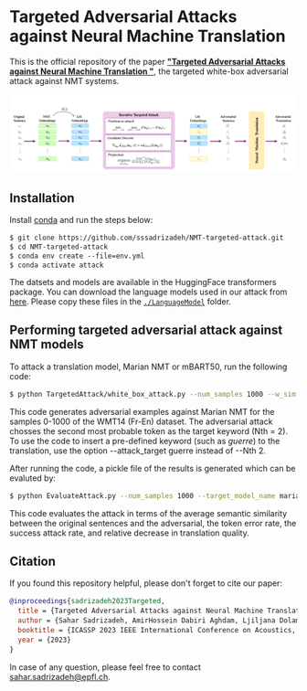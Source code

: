 # Targeted Adversarial Attacks against Neural Machine Translation 

This is the official repository of the paper [**"Targeted Adversarial Attacks against Neural Machine Translation "**](https://arxiv.org/abs/2303.01068.pdf), the targeted white-box adversarial attack against NMT systems. 

![](blockdiagram.png)

## Installation
Install [conda](https://conda.io) and run the steps below:
```
$ git clone https://github.com/sssadrizadeh/NMT-targeted-attack.git
$ cd NMT-targeted-attack
$ conda env create --file=env.yml
$ conda activate attack
```

The datsets and models are available in the HuggingFace transformers package. You can download the language models used in our attack from [here](https://zenodo.org/record/8082870). Please copy these files in the [`./LanguageModel`](LanguageModel) folder. 

## Performing targeted adversarial attack against NMT models
To attack a translation model, Marian NMT or mBART50, run the following code:
```sh
$ python TargetedAttack/white_box_attack.py --num_samples 1000 --w_sim 10 4 2 --model_name marian --target_lang fr --dataset_config_name fr-en --dataset_name wmt14 --result_folder results --Nth 2
```
This code generates adversarial examples against Marian NMT for the samples 0-1000 of the WMT14 (Fr-En) dataset. The adversarial attack chosses the second most probable token as the target keyword (Nth = 2). To use the code to insert a pre-defined keyword (such as *guerre*) to the translation, use the option --attack_target guerre instead of --Nth 2.

After running the code, a pickle file of the results is generated which can be evaluted by:
```sh
$ python EvaluateAttack.py --num_samples 1000 --target_model_name marian --target_lang fr --result_folder results --attack_type white_box --attack_alg TargetedAttack --w_sim 10 4 2 --Nth 2
```
This code evaluates the attack in terms of the average semantic similarity between the original sentences  and the adversarial, the token error rate, the success attack rate, and relative decrease in translation quality.


## Citation
If you found this repository helpful, please don't forget to cite our paper:
```BibTeX
@inproceedings{sadrizadeh2023Targeted,
  title = {Targeted Adversarial Attacks against Neural Machine Translation},
  author = {Sahar Sadrizadeh, AmirHossein Dabiri Aghdam, Ljiljana Dolamic, and Pascal Frossard},
  booktitle = {ICASSP 2023 IEEE International Conference on Acoustics, Speech and Signal Processing (ICASSP)},
  year = {2023}
}
```
In case of any question, please feel free to contact  [sahar.sadrizadeh@epfl.ch](mailto:sahar.sadrizadeh@epfl.ch).